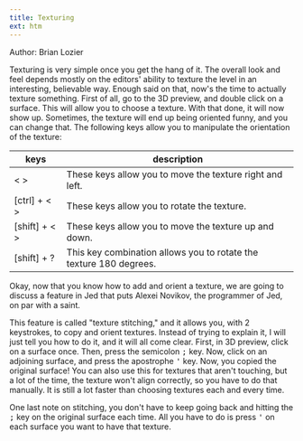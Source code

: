 ```yaml
---
title: Texturing
ext: htm
---
```


Author: Brian Lozier

Texturing is very simple once you get the hang of it. The overall look
and feel depends mostly on the editors' ability to texture the level in
an interesting, believable way. Enough said on that, now's the time to
actually texture something. First of all, go to the 3D preview, and
double click on a surface. This will allow you to choose a texture. With
that done, it will now show up. Sometimes, the texture will end up being
oriented funny, and you can change that. The following keys allow you to
manipulate the orientation of the texture:  
  
<div class="cheat-table" markdown=1>

|       keys        |  description                                                       |
| ----------------- | ------------------------------------------------------------------ |
| < >               | These keys allow you to move the texture right and left.           |
| [ctrl] + < >      | These keys allow you to rotate the texture.                        |
| [shift] + < >     | These keys allow you to move the texture up and down.              |
| [shift] + ?       | This key combination allows you to rotate the texture 180 degrees. |

</div>

Okay, now that you know how to add and orient a texture, we are going to
discuss a feature in Jed that puts Alexei Novikov, the programmer of
Jed, on par with a saint.  
  
This feature is called "texture stitching," and it allows you, with 2
keystrokes, to copy and orient textures. Instead of trying to explain
it, I will just tell you how to do it, and it will all come clear.
First, in 3D preview, click on a surface once. Then, press the semicolon
<kbd>;</kbd> key. Now, click on an adjoining surface, and press the apostrophe
<kbd>'</kbd> key. Now, you copied the original surface\! You can also use this
for textures that aren't touching, but a lot of the time, the texture
won't align correctly, so you have to do that manually. It is still a
lot faster than choosing textures each and every time.  
  
One last note on stitching, you don't have to keep going back and
hitting the <kbd>;</kbd> key on the original surface each time. All you have to
do is press <kbd>'</kbd> on each surface you want to have that texture.

